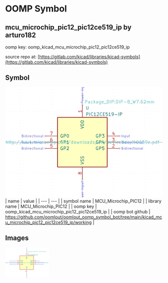 # OOMP Symbol  
## mcu_microchip_pic12_pic12ce519_ip  by arturo182  
  
oomp key: oomp_kicad_mcu_microchip_pic12_pic12ce519_ip  
  
source repo at: [https://gitlab.com/kicad/libraries/kicad-symbols](https://gitlab.com/kicad/libraries/kicad-symbols)  
## Symbol  
  
[![working.png](working_600.png)](working.png)  
| name | value | 
| --- | --- | 
| symbol name | MCU_Microchip_PIC12 | 
| library name | MCU_Microchip_PIC12 | 
| oomp key | oomp_kicad_mcu_microchip_pic12_pic12ce519_ip | 
| oomp bot github | https://github.com/oomlout/oomlout_oomp_symbol_bot/tree/main/kicad_mcu_microchip_pic12_pic12ce519_ip/working | 
## Images  
  
[![working.png](working_140.png)](working.png)  
